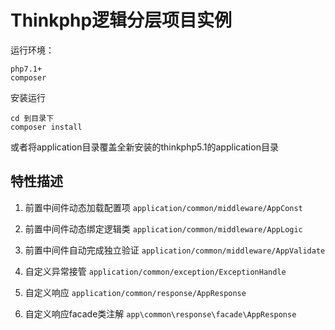 # Thinkphp逻辑分层项目实例

运行环境：

```
php7.1+
composer
```

安装运行

```
cd 到目录下
composer install
```
或者将application目录覆盖全新安装的thinkphp5.1的application目录

## 特性描述
1. 前置中间件动态加载配置项 `application/common/middleware/AppConst`

2. 前置中间件动态绑定逻辑类 `application/common/middleware/AppLogic`

3. 前置中间件自动完成独立验证 `application/common/middleware/AppValidate`

4. 自定义异常接管 `application/common/exception/ExceptionHandle`

5. 自定义响应 `application/common/response/AppResponse`

6. 自定义响应facade类注解 `app\common\response\facade\AppResponse`